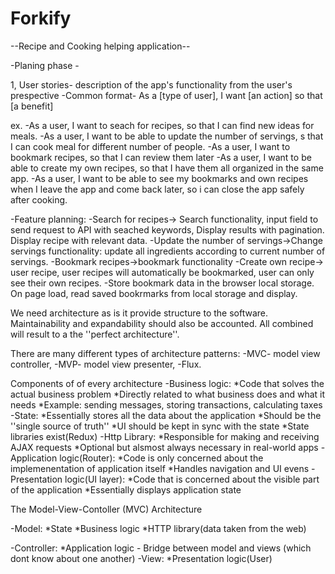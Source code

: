 # Forkify
--Recipe and Cooking helping application--

-Planing phase -

1, User stories- description of the app's functionality from the user's prespective
-Common format- As a [type of user], I want [an action] so that [a benefit]

ex.
-As a user, I want to seach for recipes, so that I can find new ideas for meals. 
-As a user, I want to be able to update the number of servings, s that I can cook meal for different number of people.
-As a user, I want to bookmark recipes, so that I can review them later
-As a user, I want to be able to create my own recipes, so that I have them all organized in the same app.
-As a user, I want to be able to see my bookmarks and own recipes when I leave the app and come back later, so i can close the app safely after cooking.

-Feature planning:
-Search for recipes-> Search functionality, input field to send request to API with seached keywords, Display results with pagination. Display recipe with relevant data.
-Update the number of servings->Change servings functionality: update all ingredients according to current number of servings.
-Bookmark recipes->bookmark functionality
-Create own recipe-> user recipe, user recipes will automatically be bookmarked, user can only see their own recipes. 
-Store bookmark data in the browser local storage. On page load, read saved bookrmarks from local storage and display.

We need architecture as is it provide structure to the software. Maintainability and expandability should also be accounted. All combined will result to a the ''perfect architecture''.

There are many different types of architecture patterns: 
-MVC- model view controller,
-MVP- model view presenter,
-Flux.

Components of of every architecture
-Business logic:
    *Code that solves the actual business problem
    *Directly related to what business does and what it needs
    *Example: sending messages, storing transactions, calculating taxes
-State:
    *Essentially stores all the data about the application
    *Should be the ''single source of truth''
    *UI should be kept in sync with the state
    *State libraries exist(Redux)
-Http Library:
    *Responsible for making and receiving AJAX requests
    *Optional but alsmost always necessary in real-world apps
-Application logic(Router):
    *Code is only concerned about the implemenentation of application itself
    *Handles navigation and UI evens
-Presentation logic(UI layer):
    *Code that is concerned about the visible part of the application
    *Essentially displays application state

The Model-View-Contoller (MVC) Architecture

-Model:
    *State
    *Business logic
    *HTTP library(data taken from the web)

-Controller:
    *Application logic - Bridge between model and views (which dont know about one another)
-View:
    *Presentation logic(User)